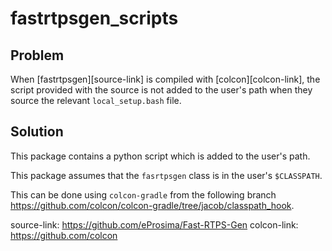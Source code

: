 # fastrtpsgen_scripts

## Problem
When [fastrtpsgen][source-link] is compiled with [colcon][colcon-link], the
script provided with the source is not added to the user's path when they source
the relevant `local_setup.bash` file.

## Solution
This package contains a python script which is added to the user's path.

This package assumes that the `fasrtpsgen` class is in the user's
`$CLASSPATH`.

This can be done using `colcon-gradle` from the following branch
https://github.com/colcon/colcon-gradle/tree/jacob/classpath_hook.

source-link: https://github.com/eProsima/Fast-RTPS-Gen
colcon-link: https://github.com/colcon
